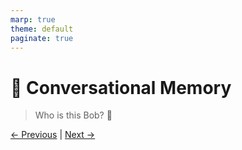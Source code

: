 ```yaml
---
marp: true
theme: default
paginate: true
---
```

# 🧠 Conversational Memory
> Who is this Bob? 🤔




<!--

-->

[← Previous](agentic-compose.md) | [Next →](docker-mcp-gateway.md)
